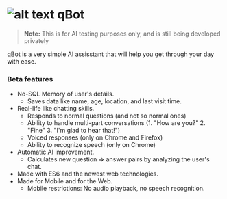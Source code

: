 ![alt text](http://s17.postimg.org/whib9du0b/q_Bot_logo.png "qBot Logo") qBot
====
> **Note:** This is for AI testing purposes only, and is still being developed privately

qBot is a very simple AI assisstant that will help you get through your day with ease. 

### Beta features ###

* No-SQL Memory of user's details.
  * Saves data like name, age, location, and last visit time.
* Real-life like chatting skills.
  * Responds to normal questions (and not so normal ones)
  * Ability to handle multi-part conversations (1. "How are you?" 2. "Fine" 3. "I'm glad to hear that!")
  * Voiced responses (only on Chrome and Firefox)
  * Ability to recognize speech (only on Chrome)
* Automatic AI improvement.
  * Calculates new question => answer pairs by analyzing the user's chat.
* Made with ES6 and the newest web technologies.
* Made for Mobile and for the Web.
  * Mobile restrictions: No audio playback, no speech recognition.
  
